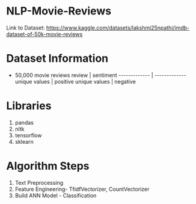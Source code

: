 # NLP-Movie-Reviews
Link to Dataset: https://www.kaggle.com/datasets/lakshmi25npathi/imdb-dataset-of-50k-movie-reviews

# Dataset Information
* 50,000 movie reviews
review        | sentiment
------------- | -------------
unique values | positive
unique values | negative

# Libraries
1. pandas
2. nltk
3. tensorflow
4. sklearn

# Algorithm Steps
1. Text Preprocessing 
2. Feature Engineering- TfidfVectorizer, CountVectorizer
3. Build ANN Model - Classification
